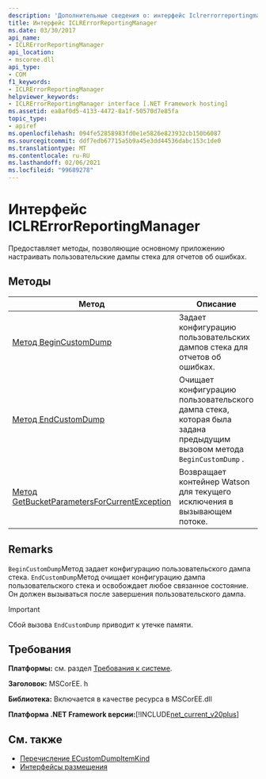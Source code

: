 ```yaml
---
description: 'Дополнительные сведения о: интерфейс Iclrerrorreportingmanagergetbucketparametersforcurrentexception'
title: Интерфейс ICLRErrorReportingManager
ms.date: 03/30/2017
api_name:
- ICLRErrorReportingManager
api_location:
- mscoree.dll
api_type:
- COM
f1_keywords:
- ICLRErrorReportingManager
helpviewer_keywords:
- ICLRErrorReportingManager interface [.NET Framework hosting]
ms.assetid: ea8af0d5-4133-4472-8a1f-50570d7e85fa
topic_type:
- apiref
ms.openlocfilehash: 094fe52858983fd0e1e5826e823932cb150b6087
ms.sourcegitcommit: ddf7edb67715a5b9a45e3dd44536dabc153c1de0
ms.translationtype: MT
ms.contentlocale: ru-RU
ms.lasthandoff: 02/06/2021
ms.locfileid: "99689278"
---
```

# <a name="iclrerrorreportingmanager-interface"></a>Интерфейс ICLRErrorReportingManager

Предоставляет методы, позволяющие основному приложению настраивать пользовательские дампы стека для отчетов об ошибках.  
  
## <a name="methods"></a>Методы  
  
|Метод|Описание|  
|------------|-----------------|  
|[Метод BeginCustomDump](iclrerrorreportingmanager-begincustomdump-method.md)|Задает конфигурацию пользовательских дампов стека для отчетов об ошибках.|  
|[Метод EndCustomDump](iclrerrorreportingmanager-endcustomdump-method.md)|Очищает конфигурацию пользовательского дампа стека, которая была задана предыдущим вызовом метода `BeginCustomDump` .|  
|[Метод GetBucketParametersForCurrentException](iclrerrorreportingmanager-getbucketparametersforcurrentexception-method.md)|Возвращает контейнер Watson для текущего исключения в вызывающем потоке.|  
  
## <a name="remarks"></a>Remarks  

 `BeginCustomDump`Метод задает конфигурацию пользовательского дампа стека. `EndCustomDump`Метод очищает конфигурацию дампа пользовательского стека и освобождает любое связанное состояние. Он должен вызываться после завершения пользовательского дампа.  
  
> [!IMPORTANT]
> Сбой вызова `EndCustomDump` приводит к утечке памяти.  
  
## <a name="requirements"></a>Требования  

 **Платформы:** см. раздел [Требования к системе](../../get-started/system-requirements.md).  
  
 **Заголовок:** MSCorEE. h  
  
 **Библиотека:** Включается в качестве ресурса в MSCorEE.dll  
  
 **Платформа .NET Framework версии:**[!INCLUDE[net_current_v20plus](../../../../includes/net-current-v20plus-md.md)]  
  
## <a name="see-also"></a>См. также

- [Перечисление ECustomDumpItemKind](ecustomdumpitemkind-enumeration.md)
- [Интерфейсы размещения](hosting-interfaces.md)
